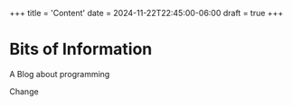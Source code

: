 +++
title = 'Content'
date = 2024-11-22T22:45:00-06:00
draft = true
+++

# Bits of Information

A Blog about programming

Change
